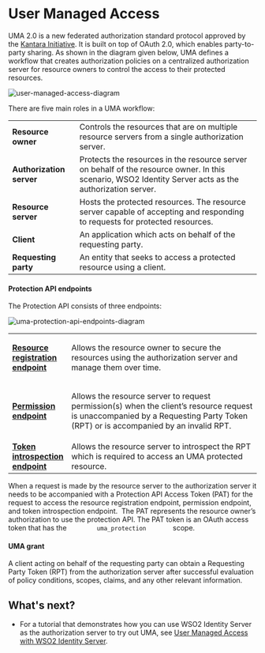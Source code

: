 # User Managed Access

UMA 2.0 is a new federated authorization standard protocol approved by
the [Kantara Initiative](https://kantarainitiative.org/). It is built
on top of OAuth 2.0, which enables party-to-party sharing. As shown in
the diagram given below, UMA defines a workflow that creates
authorization policies on a centralized authorization server for
resource owners to control the access to their protected resources.

  

![user-managed-access-diagram](../assets/img/using-wso2-identity-server/user-managed-access-diagram.png) 

There are five main roles in a UMA workflow:

|                          |                                                                                                                                                         |
|--------------------------|---------------------------------------------------------------------------------------------------------------------------------------------------------|
| **Resource owner**       | Controls the resources that are on multiple resource servers from a single authorization server.                                                        |
| **Authorization server** | Protects the resources in the resource server on behalf of the resource owner. In this scenario, WSO2 Identity Server acts as the authorization server. |
| **Resource server**      | Hosts the protected resources. The resource server capable of accepting and responding to requests for protected resources.                             |
| **Client**               | An application which acts on behalf of the requesting party.                                                                                            |
| **Requesting party**     | An entity that seeks to access a protected resource using a client.                                                                                     |

#### Protection API endpoints

The Protection API consists of three endpoints:

![uma-protection-api-endpoints-diagram]( ../assets/img/using-wso2-identity-server/uma-protection-api-endpoints-diagram.png) 

<table>
<colgroup>
<col style="width: 18%" />
<col style="width: 81%" />
</colgroup>
<tbody>
<tr class="odd">
<td><strong><a href="../../learn/user-managed-access-endpoints#resource-registration-endpoint">Resource registration endpoint</a></strong></td>
<td><p>Allows the resource owner to secure the resources using the authorization server and manage them over time.</p></td>
</tr>
<tr class="even">
<td><strong><a href="../../learn/user-managed-access-endpoints#permission-endpoint">Permission endpoint</a></strong></td>
<td><p>Allows the resource server to request permission(s) when the client’s resource request is unaccompanied by a Requesting Party Token (RPT) or is accompanied by an invalid RPT.</p></td>
</tr>
<tr class="odd">
<td><strong><a href="../../learn/invoke-the-oauth-introspection-endpoint">Token introspection endpoint</a></strong></td>
<td>Allows the resource server to introspect the RPT which is required to access an UMA protected resource.</td>
</tr>
</tbody>
</table>

When a request is made by the resource server to the authorization
server it needs to be accompanied with a Protection API Access Token
(PAT) for the request to access the resource registration endpoint,
permission endpoint, and token introspection endpoint.  The PAT
represents the resource owner’s authorization to use the protection API.
The PAT token is an OAuth access token that has the
`         uma_protection        ` scope.

#### UMA grant

A client acting on behalf of the requesting party can obtain a
Requesting Party Token (RPT) from the authorization server after
successful evaluation of policy conditions, scopes, claims, and any
other relevant information.

## What's next?

-   For a tutorial that demonstrates how you can use WSO2 Identity
    Server as the authorization server to try out UMA, see [User Managed
    Access with WSO2 Identity
    Server](../../learn/user-managed-access-with-wso2-identity-server).

  
